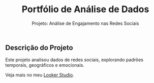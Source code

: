 <!DOCTYPE html>
<html lang="pt-br">
<head>
  <meta charset="UTF-8">
  <meta name="viewport" content="width=device-width, initial-scale=1.0">
  <title>Meu Portfólio - Análise de Dados</title>
</head>
<body>
  <header>
    <h1>Portfólio de Análise de Dados</h1>
    <p>Projeto: Análise de Engajamento nas Redes Sociais</p>
  </header>

  <section>
    <h2>Descrição do Projeto</h2>
    <p>Este projeto analisou dados de redes sociais, explorando padrões temporais, geográficos e emocionais.</p>
  </section>

 

  <footer>
    <p>Veja mais no meu <a href="[https://lookerstudio.google.com/reporting/22e88c0c-e40a-4b46-9b05-ff2a40f275f7]">Looker Studio</a>.</p>
  </footer>
</body>
</html>
